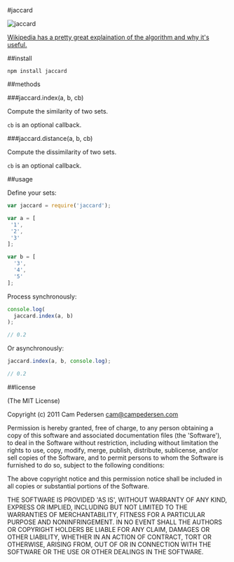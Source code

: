 #jaccard

![jaccard](http://i.imgur.com/v4TrU.png)

[Wikipedia has a pretty great explaination of the algorithm and why it's useful.](http://en.wikipedia.org/wiki/Jaccard_index)

##install

    npm install jaccard

##methods

###jaccard.index(a, b, cb)

Compute the similarity of two sets.

`cb` is an optional callback.

###jaccard.distance(a, b, cb)

Compute the dissimilarity of two sets.

`cb` is an optional callback.

##usage

Define your sets:

````javascript
var jaccard = require('jaccard');

var a = [
 '1',
 '2',
 '3'
];

var b = [
  '3',
  '4',
  '5'
];
````

Process synchronously:

````javascript
console.log(
  jaccard.index(a, b)
);

// 0.2
````

Or asynchronously:

````javascript
jaccard.index(a, b, console.log);

// 0.2
````

##license

(The MIT License)

Copyright (c) 2011 Cam Pedersen <cam@campedersen.com>

Permission is hereby granted, free of charge, to any person obtaining a copy of this software and associated documentation files (the 'Software'), to deal in the Software without restriction, including without limitation the rights to use, copy, modify, merge, publish, distribute, sublicense, and/or sell copies of the Software, and to permit persons to whom the Software is furnished to do so, subject to the following conditions:

The above copyright notice and this permission notice shall be included in all copies or substantial portions of the Software.

THE SOFTWARE IS PROVIDED 'AS IS', WITHOUT WARRANTY OF ANY KIND, EXPRESS OR IMPLIED, INCLUDING BUT NOT LIMITED TO THE WARRANTIES OF MERCHANTABILITY, FITNESS FOR A PARTICULAR PURPOSE AND NONINFRINGEMENT. IN NO EVENT SHALL THE AUTHORS OR COPYRIGHT HOLDERS BE LIABLE FOR ANY CLAIM, DAMAGES OR OTHER LIABILITY, WHETHER IN AN ACTION OF CONTRACT, TORT OR OTHERWISE, ARISING FROM, OUT OF OR IN CONNECTION WITH THE SOFTWARE OR THE USE OR OTHER DEALINGS IN THE SOFTWARE.

